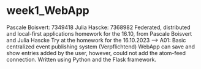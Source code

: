 # week1_WebApp
Pascale Boisvert: 7349418
Julia Hascke: 7368982
Federated, distributed and local-first applications homework for the 16.10, from Pascale Boisvert and Julia Hascke
  Try at the homework for the 16.10.2023 --> A01: Basic centralized event publishing system (Verpflichtend)
  WebApp can save and show entries added by the user, however, could not add the atom-feed connection.
  Written using Python and the Flask framework.

